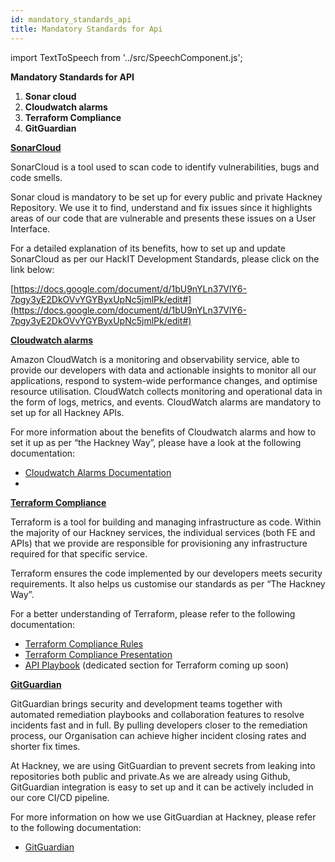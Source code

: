 ```yaml
---
id: mandatory_standards_api
title: Mandatory Standards for Api
---
```


import TextToSpeech from '../src/SpeechComponent.js';

<TextToSpeech>

**Mandatory Standards for API**

1. **Sonar cloud**
2. **Cloudwatch alarms**
3. **Terraform Compliance**
4. **GitGuardian**

**<span style="text-decoration:underline;">SonarCloud</span>**

SonarCloud is a tool used to scan code to identify vulnerabilities, bugs and code smells. 

Sonar cloud is mandatory to be set up for every public and private Hackney Repository. We use it to find, understand and fix issues since it highlights areas of our code that are vulnerable and presents these issues on a User Interface. 

For a detailed explanation of its benefits, how to set up and update SonarCloud as per our HackIT Development Standards, please click on the link below:

[https://docs.google.com/document/d/1bU9nYLn37VlY6-7pgy3yE2DkOVvYGYByxUpNc5jmlPk/edit#](https://docs.google.com/document/d/1bU9nYLn37VlY6-7pgy3yE2DkOVvYGYByxUpNc5jmlPk/edit#)

**<span style="text-decoration:underline;">Cloudwatch alarms</span>**

Amazon CloudWatch is a monitoring and observability service, able to provide our developers with data and actionable insights to monitor all our applications, respond to system-wide performance changes, and optimise resource utilisation. CloudWatch collects monitoring and operational data in the form of logs, metrics, and events. CloudWatch alarms are mandatory to set up for all Hackney APIs.

For more information about the benefits of Cloudwatch alarms and how to set it up as per  “the Hackney Way”, please have a look at the following documentation:

* [Cloudwatch Alarms Documentation ](https://docs.google.com/document/d/1MC3E3Cku1ZY2Oz9dreCuyETHC8mDq9MlH9xZObCkgKE/edit#heading=h.n6ky6abxpd1q)
* 

**<span style="text-decoration:underline;">Terraform Compliance </span>**

Terraform is a tool for building and managing infrastructure as code. Within the majority of our Hackney services, the individual services (both FE and APIs) that we provide are responsible for provisioning any infrastructure required for that specific service. 

Terraform ensures  the code implemented by our developers meets security requirements. It also helps us customise our standards as per “The Hackney Way”.

For a better understanding of Terraform, please refer to the following documentation: 

* [Terraform Compliance Rules](https://docs.google.com/document/d/1Ggewoqlzjio78IUxX0RVQS_UzT6RyXDxwCKhgNQC_68/edit)
* [Terraform Compliance Presentation ](https://docs.google.com/presentation/d/1i673J4Rcie802bXw5dzotCs2KlzVVclDTmYrOUTnnNU/edit#slide=id.p)
* [API Playbook](https://playbook.hackney.gov.uk/API-Playbook/) (dedicated section for Terraform coming up soon)

**<span style="text-decoration:underline;">GitGuardian</span>**

GitGuardian brings security and development teams together with automated remediation playbooks and collaboration features to resolve incidents fast and in full. By pulling developers closer to the remediation process, our Organisation can achieve higher incident closing rates and shorter fix times. 

At Hackney, we are using GitGuardian to prevent secrets from leaking into repositories both public and private.As we are already using Github, GitGuardian integration is easy to set up  and it can be actively included in our core CI/CD pipeline. 

For more information on how we use GitGuardian at Hackney, please refer to the following documentation: 

* [GitGuardian ](https://docs.google.com/document/d/1RBA0EvMyxG3NjXf_R4GGYz-wxo_MCwRt8TClnAvOW9M/edit)

</TextToSpeech>